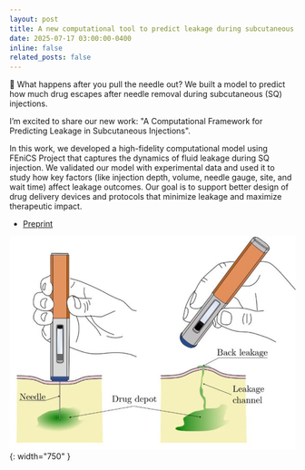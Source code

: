 ```yaml
---
layout: post
title: A new computational tool to predict leakage during subcutaneous injections
date: 2025-07-17 03:00:00-0400
inline: false
related_posts: false
---
```


💉 What happens after you pull the needle out?
We built a model to predict how much drug escapes after needle removal during subcutaneous (SQ) injections. 

I’m excited to share our new work: "A Computational Framework for Predicting Leakage in Subcutaneous Injections".

In this work, we developed a high-fidelity computational model using FEniCS Project that captures the dynamics of fluid leakage during SQ injection. We validated our model with experimental data and used it to study how key factors (like injection depth, volume, needle gauge, site, and wait time) affect leakage outcomes.
Our goal is to support better design of drug delivery devices and protocols that minimize leakage and maximize therapeutic impact.

- [Preprint](https://papers.ssrn.com/sol3/papers.cfm?abstract_id=5353991)
 
![Leakage](/assets/img/Leakage.png){: width="750" }
